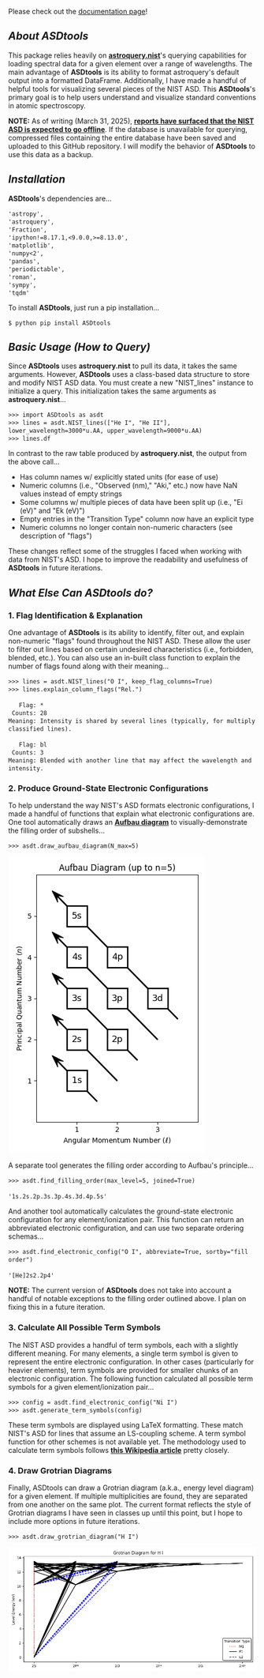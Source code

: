 Please check out the [documentation page](https://Autumn10677.github.io/ASDtools/)!

## ___About ASDtools___

This package relies heavily on __[astroquery.nist](https://astroquery.readthedocs.io/en/latest/nist/nist.html)__'s querying capabilities for loading spectral data for a given element over a range of wavelengths. The main advantage of __ASDtools__ is its ability to format astroquery's default output into a formatted DataFrame. Additionally, I have made a handful of helpful tools for visualizing several pieces of the NIST ASD. This __ASDtools__'s primary goal is to help users understand and visualize standard conventions in atomic spectroscopy.

__NOTE:__ As of writing (March 31, 2025), __[reports have surfaced that the NIST ASD is expected to go offline](https://www.wired.com/story/nist-doge-layoffs-atomic-spectroscopy/)__. If the database is unavailable for querying, compressed files containing the entire database have been saved and uploaded to this GitHub repository. I will modify the behavior of __ASDtools__ to use this data as a backup.

## ___Installation___
__ASDtools__'s dependencies are...

```
'astropy',
'astroquery',
'Fraction',
'ipython!=8.17.1,<9.0.0,>=8.13.0',
'matplotlib',
'numpy<2',
'pandas',
'periodictable',
'roman',
'sympy',
'tqdm'
```

To install __ASDtools__, just run a pip installation...

```
$ python pip install ASDtools
```

## ___Basic Usage (How to Query)___
Since __ASDtools__ uses __astroquery.nist__ to pull its data, it takes the same arguments. However, __ASDtools__ uses a class-based data structure to store and modify NIST ASD data. You must create a new "NIST_lines" instance to initialize a query. This initialization takes the same arguments as __astroquery.nist__...

```
>>> import ASDtools as asdt
>>> lines = asdt.NIST_lines(["He I", "He II"], lower_wavelength=3000*u.AA, upper_wavelength=9000*u.AA)
>>> lines.df
```

In contrast to the raw table produced by __astroquery.nist__, the output from the above call...

- Has column names w/ explicitly stated units (for ease of use)
- Numeric columns (i.e., "Observed (nm)," "Aki," etc.) now have NaN values instead of empty strings
- Some columns w/ multiple pieces of data have been split up (i.e., "Ei (eV)" and "Ek (eV)")
- Empty entries in the "Transition Type" column now have an explicit type
- Numeric columns no longer contain non-numeric characters (see description of "flags")

These changes reflect some of the struggles I faced when working with data from NIST's ASD. I hope to improve the readability and usefulness of __ASDtools__ in future iterations.

## ___What Else Can ASDtools do?___

### 1. Flag Identification & Explanation
One advantage of __ASDtools__ is its ability to identify, filter out, and explain non-numeric "flags" found throughout the NIST ASD. These allow the user to filter out lines based on certain undesired characteristics (i.e., forbidden, blended, etc.). You can also use an in-built class function to explain the number of flags found along with their meaning...
```text
>>> lines = asdt.NIST_lines("O I", keep_flag_columns=True)
>>> lines.explain_column_flags("Rel.")

   Flag: *
 Counts: 28
Meaning: Intensity is shared by several lines (typically, for multiply classified lines).

   Flag: bl
 Counts: 3
Meaning: Blended with another line that may affect the wavelength and intensity.
```

### 2. Produce Ground-State Electronic Configurations

To help understand the way NIST's ASD formats electronic configurations, I made a handful of functions that explain what electronic configurations are. One tool automatically draws an __[Aufbau diagram](https://chem.libretexts.org/Bookshelves/Introductory_Chemistry/Introductory\_Chemistry\_(CK-12)/05%3A\_Electrons\_in\_Atoms/5.15%3A\_Aufbau\_Principle)__ to visually-demonstrate the filling order of subshells...
```
>>> asdt.draw_aufbau_diagram(N_max=5)
```
![image info](./sample_images/aufbau_diagram_up_to_5.png)

A separate tool generates the filling order according to Aufbau's principle...
```
>>> asdt.find_filling_order(max_level=5, joined=True)

'1s.2s.2p.3s.3p.4s.3d.4p.5s'
```

And another tool automatically calculates the ground-state electronic configuration for any element/ionization pair. This function can return an abbreviated electronic configuration, and can use two separate ordering schemas...
```
>>> asdt.find_electronic_config("O I", abbreviate=True, sortby="fill order")

'[He]2s2.2p4'
```
__NOTE:__ The current version of __ASDtools__ does not take into account a handful of notable exceptions to the filling order outlined above. I plan on fixing this in a future iteration.

### 3. Calculate All Possible Term Symbols

The NIST ASD provides a handful of term symbols, each with a slightly different meaning. For many elements, a single term symbol is given to represent the entire electronic configuration. In other cases (particularly for heavier elements), term symbols are provided for smaller chunks of an electronic configuration. The following function calculated all possible term symbols for a given element/ionization pair...
```
>>> config = asdt.find_electronic_config("Ni I")
>>> asdt.generate_term_symbols(config)
```
These term symbols are displayed using LaTeX formatting. These match NIST's ASD for lines that assume an LS-coupling scheme. A term symbol function for other schemes is not available yet. The methodology used to calculate term symbols follows **[this Wikipedia article](https://en.wikipedia.org/wiki/Term_symbol#Term_symbol_parity)** pretty closely.

### 4. Draw Grotrian Diagrams

Finally, ASDtools can draw a Grotrian diagram (a.k.a., energy level diagram) for a given element. If multiple multiplicities are found, they are separated from one another on the same plot. The current format reflects the style of Grotrian diagrams I have seen in classes up until this point, but I hope to include more options in future iterations.
```
>>> asdt.draw_grotrian_diagram("H I")
```
![image info](./sample_images/H_I_grotrian_diagram.png)

